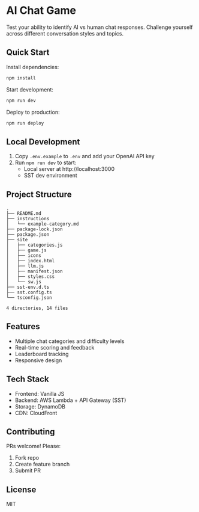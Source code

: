 # AI Chat Game

Test your ability to identify AI vs human chat responses. Challenge yourself across different conversation styles and topics.

## Quick Start

Install dependencies:
```bash
npm install
```

Start development:
```bash
npm run dev
```

Deploy to production:
```bash
npm run deploy
```

## Local Development

1. Copy `.env.example` to `.env` and add your OpenAI API key
2. Run `npm run dev` to start:
   - Local server at http://localhost:3000 
   - SST dev environment

## Project Structure
```
.
├── README.md
├── instructions
│   └── example-category.md
├── package-lock.json
├── package.json
├── site
│   ├── categories.js
│   ├── game.js
│   ├── icons
│   ├── index.html
│   ├── llm.js
│   ├── manifest.json
│   ├── styles.css
│   └── sw.js
├── sst-env.d.ts
├── sst.config.ts
└── tsconfig.json

4 directories, 14 files
```

## Features

- Multiple chat categories and difficulty levels
- Real-time scoring and feedback
- Leaderboard tracking
- Responsive design

## Tech Stack

- Frontend: Vanilla JS
- Backend: AWS Lambda + API Gateway (SST)
- Storage: DynamoDB
- CDN: CloudFront

## Contributing

PRs welcome! Please:
1. Fork repo
2. Create feature branch
3. Submit PR

## License

MIT
